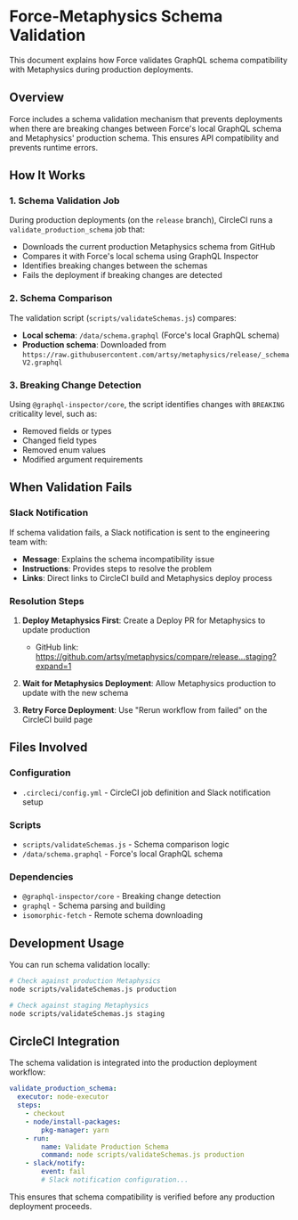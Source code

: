 # Force-Metaphysics Schema Validation

This document explains how Force validates GraphQL schema compatibility with Metaphysics during production deployments.

## Overview

Force includes a schema validation mechanism that prevents deployments when there are breaking changes between Force's local GraphQL schema and Metaphysics' production schema. This ensures API compatibility and prevents runtime errors.

## How It Works

### 1. Schema Validation Job

During production deployments (on the `release` branch), CircleCI runs a `validate_production_schema` job that:

- Downloads the current production Metaphysics schema from GitHub
- Compares it with Force's local schema using GraphQL Inspector
- Identifies breaking changes between the schemas
- Fails the deployment if breaking changes are detected

### 2. Schema Comparison

The validation script (`scripts/validateSchemas.js`) compares:

- **Local schema**: `/data/schema.graphql` (Force's local GraphQL schema)
- **Production schema**: Downloaded from `https://raw.githubusercontent.com/artsy/metaphysics/release/_schemaV2.graphql`

### 3. Breaking Change Detection

Using `@graphql-inspector/core`, the script identifies changes with `BREAKING` criticality level, such as:

- Removed fields or types
- Changed field types
- Removed enum values
- Modified argument requirements

## When Validation Fails

### Slack Notification

If schema validation fails, a Slack notification is sent to the engineering team with:

- **Message**: Explains the schema incompatibility issue
- **Instructions**: Provides steps to resolve the problem
- **Links**: Direct links to CircleCI build and Metaphysics deploy process

### Resolution Steps

1. **Deploy Metaphysics First**: Create a Deploy PR for Metaphysics to update production

   - GitHub link: https://github.com/artsy/metaphysics/compare/release...staging?expand=1

2. **Wait for Metaphysics Deployment**: Allow Metaphysics production to update with the new schema

3. **Retry Force Deployment**: Use "Rerun workflow from failed" on the CircleCI build page

## Files Involved

### Configuration

- `.circleci/config.yml` - CircleCI job definition and Slack notification setup

### Scripts

- `scripts/validateSchemas.js` - Schema comparison logic
- `/data/schema.graphql` - Force's local GraphQL schema

### Dependencies

- `@graphql-inspector/core` - Breaking change detection
- `graphql` - Schema parsing and building
- `isomorphic-fetch` - Remote schema downloading

## Development Usage

You can run schema validation locally:

```bash
# Check against production Metaphysics
node scripts/validateSchemas.js production

# Check against staging Metaphysics
node scripts/validateSchemas.js staging
```

## CircleCI Integration

The schema validation is integrated into the production deployment workflow:

```yaml
validate_production_schema:
  executor: node-executor
  steps:
    - checkout
    - node/install-packages:
        pkg-manager: yarn
    - run:
        name: Validate Production Schema
        command: node scripts/validateSchemas.js production
    - slack/notify:
        event: fail
        # Slack notification configuration...
```

This ensures that schema compatibility is verified before any production deployment proceeds.
